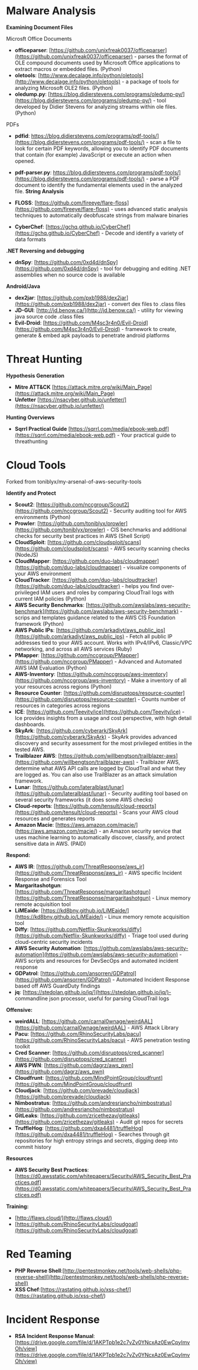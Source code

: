 # Malware Analysis

**Examining Document Files**

Microsft Office Documents 
* **officeparser**: [https://github.com/unixfreak0037/officeparser](https://github.com/unixfreak0037/officeparser) - parses the format of OLE compound documents used by Microsoft Office applications to extract macros or embedded files. (Python)
* **oletools**: [http://www.decalage.info/python/oletools](http://www.decalage.info/python/oletools) - a package of tools for analyzing Microsoft OLE2 files. (Python)
* **oledump.py**: [https://blog.didierstevens.com/programs/oledump-py/](https://blog.didierstevens.com/programs/oledump-py/) - tool developed by Didier Stevens for analyzing streams within ole files. (Python)

PDFs
* **pdfid**: https://blog.didierstevens.com/programs/pdf-tools/](https://blog.didierstevens.com/programs/pdf-tools/) - scan a file to look for certain PDF keywords, allowing you to identify PDF documents that contain (for example) JavaScript or execute an action when opened. 
* **pdf-parser.py**: https://blog.didierstevens.com/programs/pdf-tools/](https://blog.didierstevens.com/programs/pdf-tools/) -  parse a PDF document to identify the fundamental elements used in the analyzed file. 
**String Analysis**

* **FLOSS**: [https://github.com/fireeye/flare-floss](https://github.com/fireeye/flare-floss) - uses advanced static analysis techniques to automatically deobfuscate strings from malware binaries
* **CyberChef**: [https://gchq.github.io/CyberChef](https://gchq.github.io/CyberChef) - Decode and identify a variety of data formats

**.NET Reversing and debugging**
* **dnSpy**: [https://github.com/0xd4d/dnSpy](https://github.com/0xd4d/dnSpy) - tool for debugging and editing .NET assemblies when no source code is available

**Android/Java**
* **dex2jar**: [https://github.com/pxb1988/dex2jar](https://github.com/pxb1988/dex2jar) - convert dex files to .class files
* **JD-GUI**: [http://jd.benow.ca/](http://jd.benow.ca/) - utility for viewing java source code .class files
* **Evil-Droid**: [https://github.com/M4sc3r4n0/Evil-Droid](https://github.com/M4sc3r4n0/Evil-Droid) - framework to create, generate & embed apk payloads to penetrate android platforms

# Threat Hunting

**Hypothesis Generation**

* **Mitre ATT&CK** [https://attack.mitre.org/wiki/Main_Page](https://attack.mitre.org/wiki/Main_Page)
* **Unfetter** [https://nsacyber.github.io/unfetter/](https://nsacyber.github.io/unfetter/)

**Hunting Overviews**

* **Sqrrl Practical Guide** [https://sqrrl.com/media/ebook-web.pdf](https://sqrrl.com/media/ebook-web.pdf) - Your practical guide to threathunting 

# Cloud Tools
Forked from toniblyx/my-arsenal-of-aws-security-tools

**Identify and Protect**

* **Scout2**: [https://github.com/nccgroup/Scout2](https://github.com/nccgroup/Scout2) - Security auditing tool for AWS environments (Python)
* **Prowler**: [https://github.com/toniblyx/prowler](https://github.com/toniblyx/prowler) - CIS benchmarks and additional checks for security best practices in AWS (Shell Script)
* **CloudSploit**: [https://github.com/cloudsploit/scans](https://github.com/cloudsploit/scans) - AWS security scanning checks (NodeJS)
* **CloudMapper**: [https://github.com/duo-labs/cloudmapper](https://github.com/duo-labs/cloudmapper) - visualize components of your AWS environment
* **CloudTracker**: [https://github.com/duo-labs/cloudtracker](https://github.com/duo-labs/cloudtracker) - helps you find over-privileged IAM users and roles by comparing CloudTrail logs with current IAM policies (Python)
* **AWS Security Benchmarks**: [https://github.com/awslabs/aws-security-benchmark](https://github.com/awslabs/aws-security-benchmark) - scrips and templates guidance related to the AWS CIS Foundation framework (Python)
* **AWS Public IPs**: [https://github.com/arkadiyt/aws_public_ips](https://github.com/arkadiyt/aws_public_ips) - Fetch all public IP addresses tied to your AWS account. Works with IPv4/IPv6, Classic/VPC networking, and across all AWS services (Ruby)
* **PMapper**: [https://github.com/nccgroup/PMapper](https://github.com/nccgroup/PMapper) - Advanced and Automated AWS IAM Evaluation (Python)
* **AWS-Inventory**: [https://github.com/nccgroup/aws-inventory](https://github.com/nccgroup/aws-inventory) - Make a inventory of all your resources across regions (Python)
* **Resource Counter**: [https://github.com/disruptops/resource-counter](https://github.com/disruptops/resource-counter) - Counts number of resources in categories across regions
* **ICE**: [https://github.com/Teevity/ice](https://github.com/Teevity/ice) - Ice provides insights from a usage and cost perspective, with high detail dashboards.
* **SkyArk**: [https://github.com/cyberark/SkyArk](https://github.com/cyberark/SkyArk) - SkyArk provides advanced discovery and security assessment for the most privileged entities in the tested AWS. 
* **Trailblazer AWS**: [https://github.com/willbengtson/trailblazer-aws](https://github.com/willbengtson/trailblazer-aws) - Trailblazer AWS, determine what AWS API calls are logged by CloudTrail and what they are logged as. You can also use TrailBlazer as an attack simulation framework.
* **Lunar**: [https://github.com/lateralblast/lunar](https://github.com/lateralblast/lunar) - Security auditing tool based on several security frameworks (it does some AWS checks)
* **Cloud-reports**: [https://github.com/tensult/cloud-reports](https://github.com/tensult/cloud-reports) - Scans your AWS cloud resources and generates reports
* **Amazon Macie**: [https://aws.amazon.com/macie/] (https://aws.amazon.com/macie/) - an Amazon security service that uses machine learning to automatically discover, classify, and protect sensitive data in AWS. (PAID)

**Respond:**

* **AWS IR**: [https://github.com/ThreatResponse/aws_ir](https://github.com/ThreatResponse/aws_ir) - AWS specific Incident Response and Forensics Tool
* **Margaritashotgun**: [https://github.com/ThreatResponse/margaritashotgun](https://github.com/ThreatResponse/margaritashotgun) - Linux memory remote acquisition tool
* **LiMEaide**: [https://kd8bny.github.io/LiMEaide/](https://kd8bny.github.io/LiMEaide/) - Linux memory remote acquisition tool
* **Diffy**: [https://github.com/Netflix-Skunkworks/diffy](https://github.com/Netflix-Skunkworks/diffy) - Triage tool used during cloud-centric security incidents
* **AWS Security Automation**: [https://github.com/awslabs/aws-security-automation](https://github.com/awslabs/aws-security-automation) - AWS scripts and resources for DevSecOps and automated incident response
* **GDPatrol**: [https://github.com/ansorren/GDPatrol](https://github.com/ansorren/GDPatrol) - Automated Incident Response based off AWS GuardDuty findings
* **jq**: [https://stedolan.github.io/jq/](https://stedolan.github.io/jq/)- commandline json processor, useful for parsing CloudTrail logs

**Offensive:**

* **weirdALL**: [https://github.com/carnal0wnage/weirdAAL](https://github.com/carnal0wnage/weirdAAL) - AWS Attack Library
* **Pacu**: [https://github.com/RhinoSecurityLabs/pacu](https://github.com/RhinoSecurityLabs/pacu) - AWS penetration testing toolkit
* **Cred Scanner**: [https://github.com/disruptops/cred_scanner](https://github.com/disruptops/cred_scanner)
* **AWS PWN**: [https://github.com/dagrz/aws_pwn](https://github.com/dagrz/aws_pwn)
* **Cloudfrunt**: [https://github.com/MindPointGroup/cloudfrunt](https://github.com/MindPointGroup/cloudfrunt)
* **Cloudjack**: [https://github.com/prevade/cloudjack](https://github.com/prevade/cloudjack)
* **Nimbostratus**: [https://github.com/andresriancho/nimbostratus](https://github.com/andresriancho/nimbostratus)
* **GitLeaks**: [https://github.com/zricethezav/gitleaks](https://github.com/zricethezav/gitleaks) - Audit git repos for secrets
* **TruffleHog**: [https://github.com/dxa4481/truffleHog](https://github.com/dxa4481/truffleHog) - Searches through git repositories for high entropy strings and secrets, digging deep into commit history

**Resources**

* **AWS Security Best Practices**:[https://d0.awsstatic.com/whitepapers/Security/AWS_Security_Best_Practices.pdf](https://d0.awsstatic.com/whitepapers/Security/AWS_Security_Best_Practices.pdf)

**Training:**

* [http://flaws.cloud/](http://flaws.cloud/)
* [https://github.com/RhinoSecurityLabs/cloudgoat](https://github.com/RhinoSecurityLabs/cloudgoat)


# Red Teaming

* **PHP Reverse Shell**:[http://pentestmonkey.net/tools/web-shells/php-reverse-shell](http://pentestmonkey.net/tools/web-shells/php-reverse-shell)
* **XSS Chef**:[https://rastating.github.io/xss-chef/] (https://rastating.github.io/xss-chef/)

# Incident Response 

* **RSA Incident Response Manual**: [https://drive.google.com/file/d/1AKPTpb1e2c7vZv0YNcxAz0EwCpyImvOh/view](https://drive.google.com/file/d/1AKPTpb1e2c7vZv0YNcxAz0EwCpyImvOh/view)
